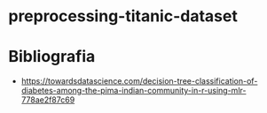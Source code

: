 # preprocessing-titanic-dataset

# Bibliografia

- https://towardsdatascience.com/decision-tree-classification-of-diabetes-among-the-pima-indian-community-in-r-using-mlr-778ae2f87c69
